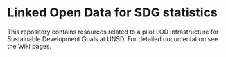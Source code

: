 Linked Open Data for SDG statistics
======

This repository contains resources related to a pilot LOD infrastructure for Sustainable Development Goals at UNSD. For detailed documentation see the Wiki pages. 

